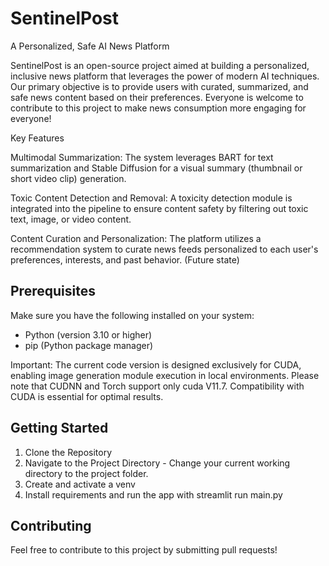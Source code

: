 # SentinelPost
A Personalized, Safe AI News Platform

SentinelPost is an open-source project aimed at building a personalized, inclusive news platform that leverages the power of modern AI techniques. Our primary objective is to provide users with curated, summarized, and safe news content based on their preferences. Everyone is welcome to contribute to this project to make news consumption more engaging for everyone!

Key Features

Multimodal Summarization: The system leverages BART for text summarization and Stable Diffusion for a visual summary (thumbnail or short video clip) generation.

Toxic Content Detection and Removal: A toxicity detection module is integrated into the pipeline to ensure content safety by filtering out toxic text, image, or video content.

Content Curation and Personalization: The platform utilizes a recommendation system to curate news feeds personalized to each user's preferences, interests, and past behavior. (Future state)


## Prerequisites

Make sure you have the following installed on your system:
- Python (version 3.10 or higher)
- pip (Python package manager)
  
Important: The current code version is designed exclusively for CUDA, enabling image generation module execution in local environments. Please note that CUDNN and Torch support only cuda V11.7. Compatibility with CUDA is essential for optimal results.

## Getting Started

1. Clone the Repository
2. Navigate to the Project Directory - Change your current working directory to the project folder.
3. Create and activate a venv
4. Install requirements and run the app with streamlit run main.py

## Contributing

Feel free to contribute to this project by submitting pull requests!
